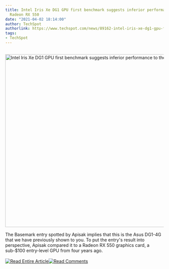 ```yaml
---
title: Intel Iris Xe DG1 GPU first benchmark suggests inferior performance to the
  Radeon RX 550
date: "2021-04-02 18:14:00"
author: TechSpot
authorlink: https://www.techspot.com/news/89162-intel-iris-xe-dg1-gpu-first-benchmark-suggests.html
tags:
- TechSpot
---
```

<a href="https://www.techspot.com/news/89162-intel-iris-xe-dg1-gpu-first-benchmark-suggests.html" target="_blank"><img src="https://static.techspot.com/images2/news/ts3_thumbs/2021/01/2021-01-27-ts3_thumbs-0f9.jpg" width="786" height="550" style="padding: 15px 0" title="Intel Iris Xe DG1 GPU first benchmark suggests inferior performance to the Radeon RX 550" /></a><br />The Basemark entry spotted by Apisak implies that this is the Asus DG1-4G that we have previously shown to you. To put the entry's result into perspective, Apisak compared it to a Radeon RX 550 graphics card, a sub-$100 entry-level GPU from four years ago.<br /><br /><a href="https://www.techspot.com/news/89162-intel-iris-xe-dg1-gpu-first-benchmark-suggests.html"><img src="https://static.techspot.com/images/rss/rss_buttons_01.png" border="0" alt="Read Entire Article" /></a><a href="https://www.techspot.com/news/89162-intel-iris-xe-dg1-gpu-first-benchmark-suggests.html#comments"><img src="https://static.techspot.com/images/rss/rss_buttons_02.png" border="0" alt="Read Comments" /></a><br /><br />